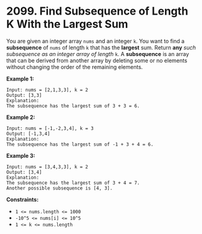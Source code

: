 # 2099. Find Subsequence of Length K With the Largest Sum
You are given an integer array `nums` and an integer `k`. You want to find a **subsequence** of `nums` of length `k` that has the **largest** sum. Return **any** *such subsequence as an integer array of length* `k`. A **subsequence** is an array that can be derived from another array by deleting some or no elements without changing the order of the remaining elements.

**Example 1:**
```
Input: nums = [2,1,3,3], k = 2
Output: [3,3]
Explanation:
The subsequence has the largest sum of 3 + 3 = 6.
```

**Example 2:**
```
Input: nums = [-1,-2,3,4], k = 3
Output: [-1,3,4]
Explanation: 
The subsequence has the largest sum of -1 + 3 + 4 = 6.
```

**Example 3:**
```
Input: nums = [3,4,3,3], k = 2
Output: [3,4]
Explanation:
The subsequence has the largest sum of 3 + 4 = 7. 
Another possible subsequence is [4, 3].
```

**Constraints:**
- `1 <= nums.length <= 1000`
- `-10^5 <= nums[i] <= 10^5`
- `1 <= k <= nums.length`
